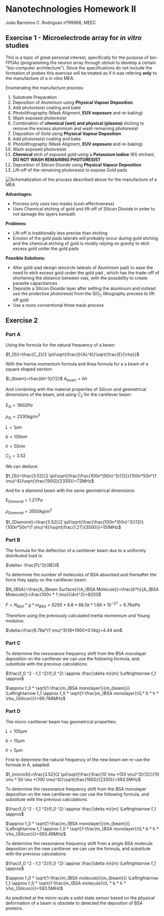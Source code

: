 # Nanotechnologies Homework II

João Barreiros C. Rodrigues
nº99968, MEEC

## Exercise 1 - Microelectrode array for _in vitro_ studies

This is a topic of great personal interest, specifically for the purpose of bio-FPGAs (programming the neuron array through *stimuli* to develop a certain "bio-computer architecture").
Since the specifications do not include the formation of probes this exercise will be treated as if it was refering **only** to the manufacture of a _in vitro_ MEA.

Enumerating the manufacture process:

1. Substrate Preparation
2. Deposition of Aluminium using **Physical Vapour Deposition**
3. Add photoresist coating and bake
4. Photolithography (Mask Aligment, **EUV exposure** and re-baking)
5. Wash exposed photoresist
6. Combination of **chemical (wet) and physical (plasma)** etching to remove the excess aluminium and wash remaining photoresist
7. Deposition of Gold using **Physical Vapour Deposition**
8. Add photoresist coating and bake
9. Photolithography (Mask Aligment, **EUV exposure** and re-baking)
10. Wash exposed photoresist
11. **Chemical** etch of exposed gold using a **Potassium Iodine** (KI) etchant, **DO NOT WASH REMAINING PHOTORESIST**
12. Deposition of Silicon Dioxide using **Physical Vapour Deposition**
13. Lift-off of the remaining photoresist to expose Gold pads

![Schematization of the process described above for the manufacture of a MEA](image_sources/nanotec/process.jpg)

**Advantages:**

* Process only uses two masks (cost-effectiveness)
* Uses Chemical etching of gold and lift-off of Silicon Dioxide in order to not damage the layers beneath

**Problems:**

* Lift-off is traditionally less precise than etching
* Erosion of the gold pads laterals will probably occur during gold etching and the chemical etching of gold is mostly relying on gravity to etch excess gold under the gold pads

**Possible Solutions:**

* Alter gold-pad design (encircle laterals of Aluminium pad) to ease the need to etch excess gold under the gold pad , which has the trade-off of shortening the distance between vias, with the possibility to create parasite capacitances
* Deposite a Silicon Dioxide layer after setting the aluminium and instead use the protective photoresist from the SiO$_2$ lithography process to lift-off gold
* Use a more conventional three mask process

## Exercise 2 
### Part A
Using the formula for the natural frequency of a beam:

$f_{Si}=\frac{C_2}{2 \pi}\sqrt{\frac{I}{AL^4}}\sqrt{\frac{E}{\rho}}$

With the Inertia momentum formula and Area formula for a a beam of a square shaped section:

$I_{beam}=\frac{bh^3}{12}$
$A_{beam}=bh$

And combining with the material properties of Silicon and geometrical dimensions of the beam, and using $C_2$ for the cantliever beam:

$E_{Si}= 190 GPa$

$\rho _{Si}= 2330 kg/m^3$

$L= 1 \mu m$

$b= 100 nm$

$h= 50 nm$

$C_2= 3.52$

We can deduce:

$f_{Si}=\frac{3.52}{2 \pi}\sqrt{\frac{\frac{100n*(50n)^3}{12}}{100n*50n*(1 \mu)^4}}\sqrt{\frac{190G}{2330}}=72MHz$

And for a diamond beam with the same geometrical dimensions:

$E_{Diamond}= 1.2 TPa$

$\rho _{Diamond}= 3500 kg/m^3$

$f_{Diamond}=\frac{3.52}{2 \pi}\sqrt{\frac{\frac{100n*(50n)^3}{12}}{100n*50n*(1 \mu)^4}}\sqrt{\frac{1.2T}{3500}}=151MHz$

### Part B
The formula for the deflection of a cantliever beam due to a uniformly distributed load is:

$\delta= \frac{FL^3}{8EI}$

To determine the number of molecules of BSA absorbed and thereafter the force they apply on the cantliever beam:

$N_{BSA}=\frac{A_{Beam Surface}}{A_{BSA Molecule}}=\frac{b*h}{A_{BSA Molecule}}=\frac{100n * 1 \mu}{(4n)^2}=6250$

$F= N_{BSA}* g * m_{BSA}=6250 * 9.8 * 66.5k * 1.66*10^{-27}=6.76 aPa$

Therefore using the previously calculated Inertia momentum and Young modulus:

$\delta=\frac{6.76a*(1 \mu)^3}{8*190G*0.14q}=4.44 am$

### Part C
To determine the ressonance frequency shift from the BSA monolayer deposition on the cantliever we can use the following formula, and substitute with the previous calculations:

$\frac{f_0 ^2 - f_1 ^2}{f_0 ^2} \approx \frac{\delta m}{m} \Leftrightarrow f_1 \approx$

$\approx f_0 * \sqrt{1-\frac{m_{BSA monolayer}}{m_{beam}}} \Leftrightarrow f_1 \approx f_0 * \sqrt{1-\frac{m_{BSA monolayer}}{L* b * h * \rho_{Silicon}}}=69.768MHz$

### Part D
The micro-cantliever beam has geometrical properties:

$L= 100 \mu m$

$b=10 \mu m$

$h= 5 \mu m$

First to determine the natural frequency of the new beam we re-use the formula in A, adapted:

$f_{microSi}=\frac{3.52}{2 \pi}\sqrt{\frac{\frac{10 \mu *(50 \mu)^3}{12}}{10 \mu * 50 \mu *(100 \mu)^4}}\sqrt{\frac{190G}{2330}}=593.5MHz$


To determine the ressonance frequency shift from the BSA monolayer deposition on the new cantliever we can use the following formula, and substitute with the previous calculations:

$\frac{f_0 ^2 - f_1 ^2}{f_0 ^2} \approx \frac{\delta m}{m} \Leftrightarrow f_1 \approx$

$\approx f_0 * \sqrt{1-\frac{m_{BSA monolayer}}{m_{beam}}} \Leftrightarrow f_1 \approx f_0 * \sqrt{1-\frac{m_{BSA monolayer}}{L* b * h * \rho_{Silicon}}}=593.49MHz$

To determine the ressonance frequency shift from a single BSA molecule deposition on the new cantliever we can use the formula, and substitute with the previous calculations:

$\frac{f_0 ^2 - f_1 ^2}{f_0 ^2} \approx \frac{\delta m}{m} \Leftrightarrow f_1 \approx$

$\approx f_0 * \sqrt{1-\frac{m_{BSA molecule}}{m_{beam}}} \Leftrightarrow f_1 \approx f_0 * \sqrt{1-\frac{m_{BSA molecule}}{L * b * h * \rho_{Silicon}}}=593.5MHz$

As predicted at the micro-scale a solid state sensor based on the physical deformation of a beam is obsolete to detected the depostion of BSA proteins.



